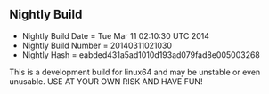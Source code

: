 
Nightly Build
------------------------------

* Nightly Build Date = Tue Mar 11 02:10:30 UTC 2014
* Nightly Build Number = 20140311021030
* Nightly Hash = eabded431a5ad1010d193ad079fad8e005003268

This is a development build for linux64 and may be unstable or even unusable.
USE AT YOUR OWN RISK AND HAVE FUN!

